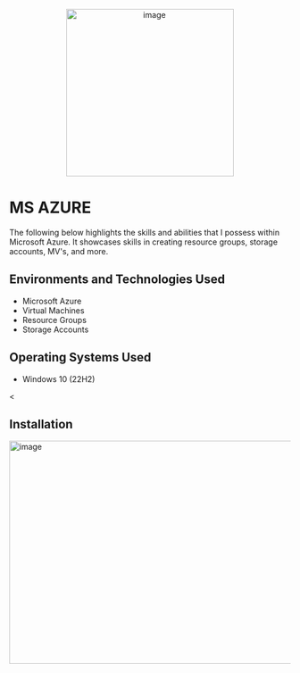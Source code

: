 <p align="center">
<img width="300" alt="image" src="https://github.com/user-attachments/assets/87e6be16-219c-462f-b63a-5b44378f1122" />


</p>

<h1>MS AZURE</h1>
The following below highlights the skills and abilities that I possess within Microsoft Azure. It showcases skills in creating resource groups, storage accounts, MV's, and more.<br />


<h2>Environments and Technologies Used</h2>

- Microsoft Azure
- Virtual Machines
- Resource Groups
- Storage Accounts


<h2>Operating Systems Used </h2>

- Windows 10</b> (22H2)

<

<h2>Installation</h2>



<img width="622" height="400" alt="image" src="https://i.giphy.com/media/v1.Y2lkPTc5MGI3NjExeXN0Z2l5YzVldzkyM3JnamNjczhqdzl3MHBxdzk4bGQzcnd0YWJzeCZlcD12MV9pbnRlcm5hbF9naWZfYnlfaWQmY3Q9Zw/Yl5aO3gdVfsQ0/giphy.gif" />

